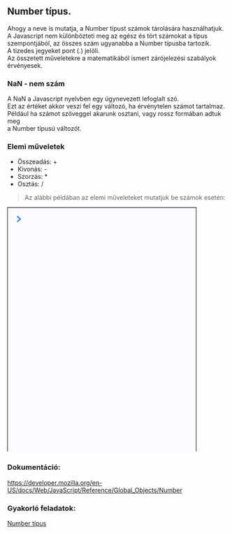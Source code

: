## Number típus.  
Ahogy a neve is mutatja, a Number típust számok tárolására használhatjuk.  
A Javascript nem különbözteti meg az egész és tört számokat a típus  
szempontjából, az összes szám ugyanabba a Number típusba tartozik.  
A tizedes jegyeket pont (.) jelöli.  
Az összetett műveletekre a matematikából ismert zárójelezési szabályok 
érvényesek.  

### NaN - nem szám  
A NaN a Javascript nyelvben egy úgynevezett lefoglalt szó.  
Ezt az értéket akkor veszi fel egy változó, ha érvénytelen számot tartalmaz.  
Például ha számot szöveggel akarunk osztani, vagy rossz formában adtuk meg  
a Number típusú változót.
  
> 
### Elemi műveletek  
- Összeadás: +  
- Kivonás: -  
- Szorzás: *  
- Osztás: /  
  
> Az alábbi példában az elemi műveleteket mutatjuk be számok esetén:  
  
![Elemi műveletek számokkal](/docs/basic/week2/image/variable_number_atomic.gif)

### Dokumentáció:  
https://developer.mozilla.org/en-US/docs/Web/JavaScript/Reference/Global_Objects/Number  

### Gyakorló feladatok:  
<a href="http://37.139.16.100:3333/practice/basic/week2/03_variable_types_number" 
target="_blank">Number típus</a>
